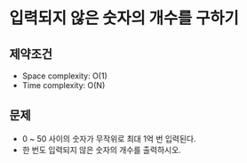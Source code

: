 # 입력되지 않은 숫자의 개수를 구하기

## 제약조건

- Space complexity: O(1)
- Time complexity: O(N)

## 문제

- 0 ~ 50 사이의 숫자가 무작위로 최대 1억 번 입력된다.
- 한 번도 입력되지 않은 숫자의 개수를 출력하시오.
